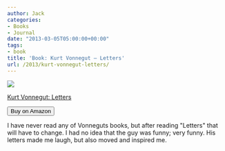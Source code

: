 ```yaml
---
author: Jack
categories:
- Books
- Journal
date: "2013-03-05T05:00:00+00:00"
tags:
- book
title: 'Book: Kurt Vonnegut – Letters'
url: /2013/kurt-vonnegut-letters/
---
```


<a href="http://www.amazon.com/Kurt-Vonnegut-Letters/dp/0385343752%3FSubscriptionId%3D0ENGV10E9K9QDNSJ5C82%26tag%3Djackbaty-20%26linkCode%3Dxm2%26camp%3D2025%26creative%3D165953%26creativeASIN%3D0385343752" target="new"><img src="/img/2013/vonnegut-letters.jpg" /></a>



<a href="http://www.amazon.com/Kurt-Vonnegut-Letters/dp/0385343752%3FSubscriptionId%3D0ENGV10E9K9QDNSJ5C82%26tag%3Djackbaty-20%26linkCode%3Dxm2%26camp%3D2025%26creative%3D165953%26creativeASIN%3D0385343752" target="new" class="product-title title">Kurt Vonnegut: Letters</a></p> 
<a href="http://www.amazon.com/Kurt-Vonnegut-Letters/dp/0385343752%3FSubscriptionId%3D0ENGV10E9K9QDNSJ5C82%26tag%3Djackbaty-20%26linkCode%3Dxm2%26camp%3D2025%26creative%3D165953%26creativeASIN%3D0385343752" target="new" class="buy-button"><input type="button" class="sqs-amazon-button sqs-system-button sqs-editable-button" value="Buy on Amazon" /></a>
				
				
I have never read any of Vonneguts books, but after reading "Letters" that will have to change. I had no idea that the guy was funny; very funny. His letters made me laugh, but also moved and inspired me.
